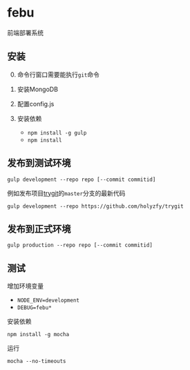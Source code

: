 # febu

前端部署系统

## 安装

0. 命令行窗口需要能执行`git`命令

0. 安装MongoDB

0. 配置config.js

0. 安装依赖

	* `npm install -g gulp`
	* `npm install`

## 发布到测试环境

	gulp development --repo repo [--commit commitid]

例如发布项目[trygit](https://github.com/holyzfy/trygit)的`master`分支的最新代码

	gulp development --repo https://github.com/holyzfy/trygit

## 发布到正式环境

	gulp production --repo repo [--commit commitid]

## 测试

增加环境变量
* `NODE_ENV=development`
* `DEBUG=febu*`

安装依赖

	npm install -g mocha

运行

	mocha --no-timeouts